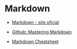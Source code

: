 # Markdown

- [Markdown - site oficial](https://daringfireball.net/projects/markdown/)

- [Github: Mastering Markdown](https://guides.github.com/features/mastering-markdown/)

- [Markdown Cheatsheet](https://github.com/adam-p/markdown-here/wiki/Markdown-Cheatsheet) 